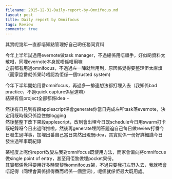 ```yaml
---
filename: 2015-12-31-Daily-report-by-Omnifocus.md
layout: post
title: Daily report by Omnifocus
tags: Review
comments: true
---
```


其實呢幾年一直都唔知點管理好自己啲任務同資料  

今年上半年試過用evernote做task manager，不過總係用唔順手，好似啲資料太散咁，同埋evernote本身就唔係咁用嘛  
之前都有用過omnifocus，不過過左一陣就無用到，原因係覺得要整理佢太麻煩（而家諗番就係果時唔認為佢係一個trusted system)  

今年下半年開始用番omnifocus，再過多一排連想法都打埋入去（我知係bad practice，不過quick capture係皇道嘛）  
結果有個project全部都係idea⋯  

然後有日見到有段applescript係會generate你當日完成左咩task落evernote，決定用既時候只係諗住做logging  
然後整整下改下果段applescript，改到會出埋今日既schedule今日用swarm打卡既紀錄呀今日出過咩推啦，然後再generate埋問答題迫自己每日做review打番今日發生過咩事，加埋出番自己當日突然出現既idea，其實就係一份好詳細講今日發生過咩事既紀錄  

某程度上呢份report改變左我對omnifocus既使用方法，而家會偏向將omnifocus做single point of entry，甚至用佢黎做埋pocket果份。  
其實都係覺得要用好多時間黎執omnifocus架，不過只要我打左野入去，我就唔會唔記得（同埋會真係搵得番而唔係一個黑洞），呢個就係佢最大既用處。